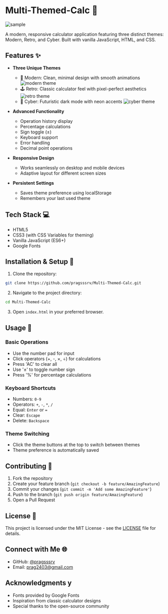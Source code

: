 # Multi-Themed-Calc 🧮

![sample](https://github.com/pragsssrv/Calculator/blob/eab37bee5ac636d86d14c2885c072815d571f8e5/sample.gif?raw=true)

A modern, responsive calculator application featuring three distinct themes: Modern, Retro, and Cyber. Built with vanilla JavaScript, HTML, and CSS.

## Features ✨

- **Three Unique Themes**
  - 🎨 Modern: Clean, minimal design with smooth animations
  ![modern theme](https://github.com/pragsssrv/Calculator/blob/eab37bee5ac636d86d14c2885c072815d571f8e5/modern.png?raw=true)
  - 🕹️ Retro: Classic calculator feel with pixel-perfect aesthetics
  ![retro theme](https://github.com/pragsssrv/Calculator/blob/eab37bee5ac636d86d14c2885c072815d571f8e5/retro.png?raw=true)
  - 🌟 Cyber: Futuristic dark mode with neon accents
  ![cyber theme](https://github.com/pragsssrv/Calculator/blob/eab37bee5ac636d86d14c2885c072815d571f8e5/cyber.png?raw=true)
- **Advanced Functionality**
  - Operation history display
  - Percentage calculations
  - Sign toggle (±)
  - Keyboard support
  - Error handling
  - Decimal point operations

- **Responsive Design**
  - Works seamlessly on desktop and mobile devices
  - Adaptive layout for different screen sizes

- **Persistent Settings**
  - Saves theme preference using localStorage
  - Remembers your last used theme

## Tech Stack 💻

- HTML5
- CSS3 (with CSS Variables for theming)
- Vanilla JavaScript (ES6+)
- Google Fonts

## Installation & Setup 🚀

1. Clone the repository:
```bash
git clone https://github.com/pragsssrv/Multi-Themed-Calc.git
```

2. Navigate to the project directory:
```bash
cd Multi-Themed-Calc
```

3. Open `index.html` in your preferred browser.

## Usage 🔧

### Basic Operations
- Use the number pad for input
- Click operators (+, -, ×, ÷) for calculations
- Press 'AC' to clear all
- Use '±' to toggle number sign
- Press '%' for percentage calculations

### Keyboard Shortcuts
- Numbers: `0-9`
- Operators: `+`, `-`, `*`, `/`
- Equal: `Enter` or `=`
- Clear: `Escape`
- Delete: `Backspace`

### Theme Switching
- Click the theme buttons at the top to switch between themes
- Theme preference is automatically saved

## Contributing 🤝

1. Fork the repository
2. Create your feature branch (`git checkout -b feature/AmazingFeature`)
3. Commit your changes (`git commit -m 'Add some AmazingFeature'`)
4. Push to the branch (`git push origin feature/AmazingFeature`)
5. Open a Pull Request

## License 📝

This project is licensed under the MIT License - see the [LICENSE](LICENSE) file for details.

## Connect with Me 🌐

- GitHub: [@pragsssrv](https://github.com/pragsssrv)
- Email: [prag2403@gmail.com](mailto:prag2403@gmail.com)

## Acknowledgments y

- Fonts provided by Google Fonts
- Inspiration from classic calculator designs
- Special thanks to the open-source community